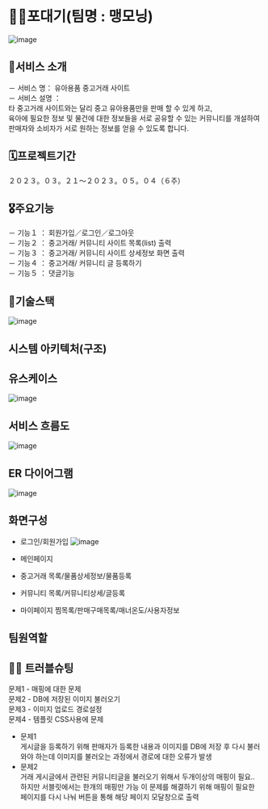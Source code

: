 # 👶🏻포대기(팀명 : 맹모닝)
![image](https://github.com/2022-SMHRD-IS-BigData3/Maengmorning/assets/128571044/2ed8d5a8-f106-4571-aff0-a5581b6ae5d8)

## 📎서비스 소개
－ 서비스 명： 유아용품 중고거래 사이트 <br>
－ 서비스 설명 ：<br>
타 중고거래 사이트와는 달리 중고 유아용품만을 판매 할 수 있게 하고, <br>
육아에 필요한 정보 및 물건에 대한 정보들을 서로 공유할 수 있는 커뮤니티를 개설하여<br>
판매자와 소비자가 서로 원하는 정보를 얻을 수 있도록 합니다.<br>


## 🗓️프로젝트기간
２０２３。０３。２１～２０２３。０５。０４（６주）<br>


## 🎖️주요기능
－ 기능１ ： 회원가입／로그인／로그아웃 <br>
－ 기능２ ： 중고거래/ 커뮤니티 사이트 목록(list) 출력 <br>
－ 기능３ ： 중고거래/ 커뮤니티 사이트 상세정보 화면 출력 <br>
－ 기능４ ： 중고거래/ 커뮤니티 글 등록하기 <br>
－ 기능５ ： 댓글기능 <br>

## 👾기술스택
![image](https://github.com/2022-SMHRD-IS-BigData3/Maengmorning/assets/128571044/abbe1a20-97e8-4410-b216-91379439741f)
<br>

## 시스템 아키텍처(구조)

## 유스케이스
![image](https://github.com/2022-SMHRD-IS-BigData3/Maengmorning/assets/128571044/92ff2942-7820-41a7-90e3-013a39bca9d4)

## 서비스 흐름도
![image](https://github.com/2022-SMHRD-IS-BigData3/Maengmorning/assets/128571044/f69abadd-7d66-4b77-99cb-62bb1126532a)

## ER 다이어그램
![image](https://github.com/2022-SMHRD-IS-BigData3/Maengmorning/assets/128571044/afbe9524-a5aa-4b54-8d69-a5d2cfefbc2b)

## 화면구성
- 로그인/회원가입
![image](https://github.com/2022-SMHRD-IS-BigData3/Maengmorning/assets/128571044/d117909b-a8ac-44d7-8378-117f91927c95)

- 메인페이지

- 중고거래
목록/물품상세정보/물품등록

- 커뮤니티
목록/커뮤니티상세/글등록

- 마이페이지
찜목록/판매구매목록/매너온도/사용자정보


## 팀원역할
## 🤾‍♂️ 트러블슈팅
문제1 - 매핑에 대한 문제<br>
문제2 - DB에 저장된 이미지 불러오기<br>
문제3 - 이미지 업로드 경로설정<br>
문제4 - 템플릿 CSS사용에 문제<br>

* 문제1<br>
 게시글을 등록하기 위해 판매자가 등록한 내용과 이미지를 DB에 저장 후 다시 불러와야 하는데 이미지를 불러오는 과정에서 경로에 대한 오류가 발생
* 문제2<br>
 거래 게시글에서 관련된 커뮤니티글을 불러오기 위해서 두개이상의 매핑이 필요.. 하지만 서블릿에서는 한개의 매핑만 가능 이 문제를 해결하기 위해 매핑이 필요한 페이지를 다시 나눠 버튼을 통해 해당 페이지 모달창으로 출력 
 



